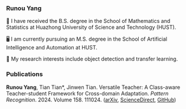 ### Runou Yang

🧮 I have received the B.S. degree in the School of Mathematics and Statistics at Huazhong University of Science and Technology (HUST).

🖥 I am currently pursuing an M.S. degree in the School of Artificial Intelligence and Automation at HUST.

🔭 My research interests include object detection and transfer learning.

### Publications

**Runou Yang**, Tian Tian*, Jinwen Tian. Versatile Teacher: A Class-aware Teacher-student Framework for Cross-domain Adaptation. *Pattern Recognition*. 2024. Volume 158. 111024.
([arXiv](https://arxiv.org/abs/2405.11754), [ScienceDirect](https://authors.elsevier.com/c/1jqD477nKoMT7), [GitHub](https://github.com/RicardooYoung/VersatileTeacher))


<!--
**RicardooYoung/RicardooYoung** is a ✨ _special_ ✨ repository because its `README.md` (this file) appears on your GitHub profile.

Here are some ideas to get you started:

- 🔭 I’m currently working on ...
- 🌱 I’m currently learning ...
- 👯 I’m looking to collaborate on ...
- 🤔 I’m looking for help with ...
- 💬 Ask me about ...
- 📫 How to reach me: ...
- 😄 Pronouns: ...
- ⚡ Fun fact: ...
-->
